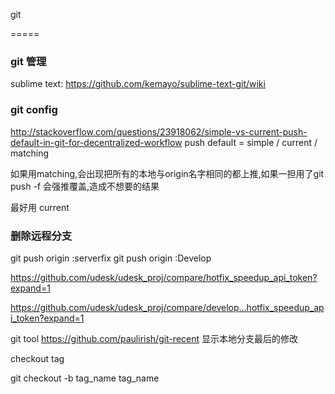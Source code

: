 git

=====

### git 管理
sublime text:
https://github.com/kemayo/sublime-text-git/wiki

### git config
  http://stackoverflow.com/questions/23918062/simple-vs-current-push-default-in-git-for-decentralized-workflow
  push
    default = simple / current / matching

  如果用matching,会出现把所有的本地与origin名字相同的都上推,如果一担用了git push -f 会强推覆盖,造成不想要的结果

  最好用 current

### 删除远程分支
  git push origin :serverfix
  git push origin :Develop

https://github.com/udesk/udesk_proj/compare/hotfix_speedup_api_token?expand=1

https://github.com/udesk/udesk_proj/compare/develop...hotfix_speedup_api_token?expand=1

git tool
https://github.com/paulirish/git-recent 显示本地分支最后的修改

checkout tag

git checkout -b tag_name tag_name
